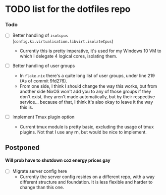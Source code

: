 # TODO list for the dotfiles repo

### Todo
- [ ] Better handling of `isolcpus` (`config.ki.virtualisation.libvirt.isolateCpus`)
    - Currently this is pretty imperative, it's used for my Windows 10 VM to which I delegate 4 logical cores, isolating them.

- [ ] Better handling of user groups
    - In `flake.nix` there's a quite long list of user groups, under line 219 (As of commit 9fd276).
    - From one side, I think I should change the way this works, but from another side NixOS won't add you to any of those groups if they don't exist, they aren't made automatically, but by their respective service... because of that, I think it's also okay to leave it the way this is.

- [ ] Implement Tmux plugin option
    - Current tmux module is pretty basic, excluding the usage of tmux plugins. Not that I use any rn, but would be nice to implement.

## Postponed
#### Will prob have to shutdown coz energy prices gay
- [ ] Migrate server config here
    - Currently the server config resides on a different repo, with a way different structure and foundation. It is less flexible and harder to change than this one.
